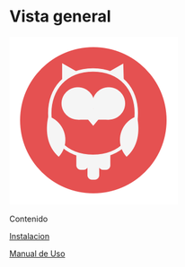 # Vista general

![alt text](../assets/logo.png "Logo")

Contenido

[Instalacion](./installation.html)

[Manual de Uso](./tutorial.html)
